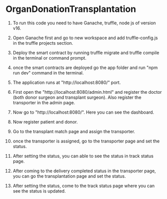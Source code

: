 # OrganDonationTransplantation
1. To run this code you need to have Ganache, truffle, node js of version v16.

2. Open Ganache first and go to new workspace and add truffle-config.js in the truffle projects section.

3. Deploy the smart contract by running truffle migrate and truffle compile in the terminal or command prompt.

4. once the smart contracts are deployed go the app folder and run "npm run dev" command in the terminal.

5. The application runs at "http://localhost:8080/" port.

6. First open the "http://localhost:8080/admin.html" and register the doctor (both donor surgeon and transplant surgeon). Also register the transporter in the admin page.

7. Now go to "http://localhost:8080/". Here you can see the dashboard.

8. Now register patient and donor.

9. Go to the transplant match page and assign the transporter.

10. once the transporter is assigned, go to the transporter page and set the status.

11. After setting the status, you can able to see the status in track status page.

12. After coming to the delivery completed status in the transporter page, you can go the transplantation page and set the status.

13. After setting the status, come to the track status page where you can see the status is updated.

